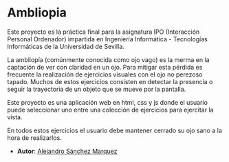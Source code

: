# Ambliopia
Este proyecto es la práctica final para la asignatura IPO (Interacción Personal Ordenador) impartida en Ingeniería Informática - Tecnologías Informáticas de la Universidad de Sevilla.

La ambliopía (comúnmente conocida como ojo vago) es la merma en la captación de ver con claridad en un ojo. Para mitigar esta pérdida es frecuente la realización de ejercicios visuales con el ojo no perezoso tapado. Muchos de estos ejercicios consisten en detectar la presencia o seguir la trayectoria de un objeto que se mueve por la pantalla.

Este proyecto es una aplicación web en html, css y js donde el usuario puede seleccionar uno entre una colección de ejercicios para ejercitar la vista. 

En todos estos ejercicios el usuario debe mantener cerrado su ojo sano a la hora de realizarlos.


 - **Autor**: [Alejandro Sánchez Marquez](https://github.com/Alesanmar)

